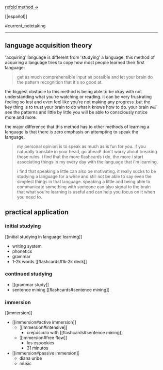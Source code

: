 [refold method ->](https://refold.la/roadmap)

[[español]]

#current_notetaking

---

## language acquisition theory

'acquiring' language is different from 'studying' a language. this method of acquiring a language tries to copy how most people learned their first language:

> get as much comprehensible input as possible and let your brain do the pattern recognition that it's so good at.

the biggest obstacle to this method is being able to be okay with not understanding what you're watching or reading. it can be very frustrating feeling so lost and even feel like you're not making any progress. but the key thing is to trust your brain to do what it knows how to do. your brain *will* see the patterns and little by little you will be able to consciously notice more and more.

the major difference that this method has to other methods of learning a language is that there is zero emphasis on attempting to speak the language.

> my personal opinion is to speak as much as is fun for you. if you naturally translate in your head, go ahead! don't worry about breaking those rules. i find that the more flashcards i do, the more i start associating things in my every day with the language that i'm learning.
>
> i find that speaking a little can also be motivating. it really sucks to be studying a language for a while and still not be able to say even the simplest things in that language. speaking a little and being able to communicate something with someone can also signal to the brain that what you're learning is useful and can help you focus on it when you need to.

## practical application

### initial studying

[[initial studying in language learning]]

- writing system
- phonetics
- grammar
- 1-2k words [[flashcards#1k-2k deck]]

### continued studying

- [[grammar study]]
- sentence mining [[flashcards#sentence mining]]

### immersion

[[immersion]]

- [[immersion#active immersion]]
	- [[immersion#intensive]]
		- crepúsculo with [[flashcards#sentence mining]]
	- [[immersion#free flow]]
		- los espookies
		- 31 minutos
- [[immersion#passive immersion]]
	- diana uribe
	- music
